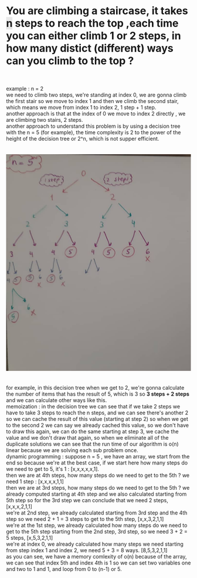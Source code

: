 <h1>You are climbing a staircase, it takes <span style="background-color: #E8E8E8">n</span> steps to reach the top
,each time you can either climb 1 or 2 steps, in how many distict (different) ways can you climb to the top ?</h1>

<br/>

<p>example : n = 2
<br/>
we need to climb two steps, we're standing at index 0, we are gonna climb the first stair so we move to index 1 and then we climb the second stair, which means we move from index 1 to index 2, 1 step + 1 step.
<br/>
another approach is that at the index of 0 we move to index 2 directly , we are climbing two stairs, 2 steps.
<br/>
another approach to understand this problem is by using a decision tree with the n = 5 (for example), the time complexity is 2 to the power of the height of the decision tree or 2^n, which is not supper efficient.
<br/>
<br/>
<br/>
<img src="./WhatsApp Image 2022-05-25 at 3.07.14 PM.jpeg" alt="decision tree">
<br/>
<br/>
<br/>
for example, in this decision tree when we get to 2, we're gonna calculate the number of items that has the result of 5, which is 3 so <b>3 steps + 2 steps</b> and we can calculate other ways like this.
<br/>
memoization : in the decision tree we can see that if we take 2 steps we have to take 3 steps to reach the n steps, and we can see there's another 2 so we can cache the result of this value (starting at step 2) so when we get to the second 2 we can say we already cached this value, so we don't have to draw this again, we can do the same starting at step 3, we cache the value and we don't draw that again, so when we eliminate all of the duplicate solutions we can see that the run time of our algorithm is o(n) linear because we are solving each sub problem once.
<br/>
dynamic programming : suppose n = 5 , we have an array, we start from the end
so because we're at the best case, if we start here how many steps do we need to get to 5, it's 1 : [x,x,x,x,x,1].
<br>
then we are at 4th steps, how many steps do we need to get to the 5th ? we need 1 step : [x,x,x,x,1,1]
<br/>
then we are at 3rd steps, how many steps do we need to get to the 5th ? we already computed starting at 4th step and we also calculated starting from 5th step so for the 3rd step we can conclude that we need 2 steps, [x,x,x,2,1,1]
<br/>
we're at 2nd step, we already calculated starting from 3rd step and the 4th step so we need 2 + 1 = 3 steps to get to the 5th step, [x,x,3,2,1,1]
<br/>
we're at the 1st step, we already calculated how many steps do we need to get to the 5th step starting from the 2nd step, 3rd step, so we need 3 + 2 = 5 steps, [x,5,3,2,1,1]
<br/>
we're at index 0, we already calculated how many steps we need starting from step index 1 and index 2, we need 5 + 3 = 8 ways. [8,5,3,2,1,1]
<br/>
as you can see, we have a memory comlexity of o(n) because of the array, we can see that index 5th and index 4th is 1 so we can set two variables one and two to 1 and 1, and loop from 0 to (n-1) or 5.
</p>